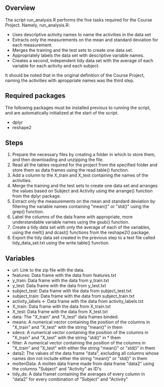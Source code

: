 ## Overview

The script run_analysis.R performs the five tasks required for the Course Project. Namely, run_analysis.R:

* Uses descriptive activity names to name the activities in the data set
* Extracts only the measurements on the mean and standard deviation for each measurement. 
* Merges the training and the test sets to create one data set.
* Appropriately labels the data set with descriptive variable names. 
* Creates a second, independent tidy data set with the average of each variable for each activity and each subject.

It should be noted that in the original definition of the Course Project, naming the activities with aproppriate names was the third step.

## Required packages

The following packages must be installed previous to running the script, and are automatically initialized at the start of the script.

* dplyr
* reshape2


## Steps

1. Prepare the necessary files by creating a folder in which to store them, and then downloading and unzipping the file. 
2. Read all the tables required for the project from the specified folder and store them as data frames using the read.table() function.
3. Add a column to the X_train and X_test containing the names of the activities.
4. Merge the training and the test sets to create one data set and arranges the values based on Subject and Activity using the arrange() function from the dplyr package.
5. Extract only the measurements on the mean and standard deviation by filtering the variable names containing "mean()" or "std()" using the grep() function.
6. Label the columns of the data frame with appropriate, more understandable variable names using the gsub() function.
7. Create a tidy data set with only the average of each of the variables, using the melt() and dcast() functions from the reshape2() package.
8. Export the tidy data set created in the previous step to a text file called tidy_data_set.txt using the write.table() function.

## Variables

* url: Link to the zip file with the data.
* features: Data frame with the data from features.txt 
* y_train: Data frame with the data from y_train.txt
* y_test: Data frame with the data from y_test.txt
* subject_test: Data frame with the data from subject_test.txt
* subject_train: Data frame with the data from subject_train.txt
* activity_labels <- Data frame with the data from activity_labels.txt
* X_train: Data frame with the data from X_train.txt
* X_test: Data frame with the data from X_test.txt 
* data: The "X_train" and "X_test" data frames binded.
* means: A numerical vector containing the position of the columns in "X_train" and "X_test" with the string "mean()" in them
* sdevs: A numerical vector containing the position of the columns in "X_train" and "X_test" with the string "std()" in * them
* filter: A numerical vector containing the position of the columns in "X_train" and "X_test" with either the string "mean()" or "std()" in them
* data2: The values of the data frame "data", excluding all columns whose names don not include either the string "mean()" or "std()" in them
* moltenData: A molten data frame made from data frame "data2" using the columns "Subject" and "Activity" as ID's
* tidy_ds: A data framet containing the averages of every column in "data2" for every combination of "Subject" and "Activity"
